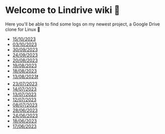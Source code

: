 # Welcome to Lindrive wiki 🚀

Here you'll be able to find some logs on my newest project, a Google Drive clone for Linux 💭<br>

* [15/10/2023](15-10-2023.md)<br>
* [03/10/2023](03-10-2023.md)<br>
* [30/09/2023](30-09-2023.md)<br>
* [24/09/2023](24-09-2023.md)<br>
* [20/08/2023](20-08-2023.md)<br>
* [19/08/2023](19-08-2023.md)<br>
* [18/08/2023](18-06-2023.md)<br>
* [13/08/2023❗ ](13-08-2023%20Switching%20to%20ElectronJS%20❗.md)<br>
* [23/07/2023](23-07-2032.md)<br>
* [14/07/2023](14-07-2023.md)<br>
* [13/07/2023](13-07-2023.md)<br>
* [12/07/2023](12-07-2032.md)<br>
* [08/07/2023](08-07-2023.md)<br>
* [28/06/2023](28-06-2023.md)<br>
* [24/06/2023](24-06-2023.md)<br>
* [18/06/2023](18-06-2023.md)<br>
* [17/06/2023](17-06-2023.md)<br>